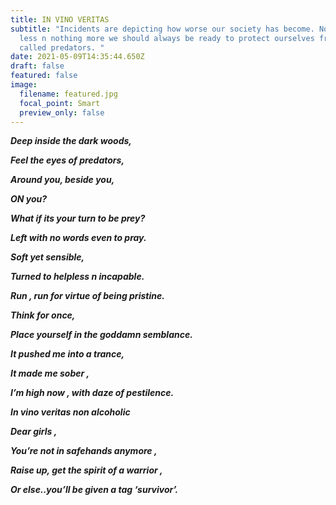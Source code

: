 ```yaml
---
title: IN VINO VERITAS
subtitle: "Incidents are depicting how worse our society has become. Nothing
  less n nothing more we should always be ready to protect ourselves from so
  called predators. "
date: 2021-05-09T14:35:44.650Z
draft: false
featured: false
image:
  filename: featured.jpg
  focal_point: Smart
  preview_only: false
---
```

***<!--StartFragment-->***

***Deep inside the dark woods,*** 

***Feel the eyes of predators,*** 

***Around you, beside you,*** 

***ON you?*** 

***What if its your turn to be prey?*** 

***Left with no words even to pray.*** 

***Soft yet sensible,*** 

***Turned to helpless n incapable.*** 

***Run , run for virtue of being pristine.*** 

***Think for once,*** 

***Place yourself in the goddamn semblance.*** 

***It pushed me into a trance,*** 

***It made me sober ,*** 

***I’m high now , with daze of pestilence.*** 

***In vino veritas non alcoholic*** 

***Dear girls ,*** 

***You’re not in safehands anymore ,*** 

***Raise up, get the spirit of a warrior ,*** 

***Or else..you’ll be given a tag ‘survivor’.***

***<!--EndFragment-->***